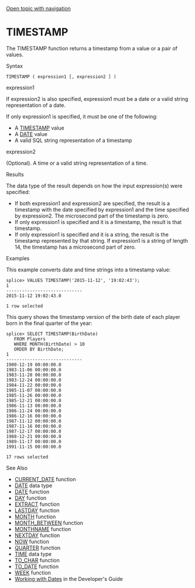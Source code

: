 [Open topic with navigation](../../../index.html#Shared/SQLReference/BuiltInFcns/TimeStamp.html)

<a href="" id="BuiltInFcns.TimeStamp"></a>[]()TIMESTAMP
=======================================================

The <span class="CodeFont">TIMESTAMP</span> function returns a timestamp from a value or a pair of values.

Syntax

``` FcnSyntax
TIMESTAMP ( expression1 [, expression2 ] )
```

expression1

If <span class="ItalicFont">expression2</span> is also specified, <span class="ItalicFont">expression1</span> must be a date or a valid string representation of a date.

If only <span class="ItalicFont">expression1</span> is specified, it must be one of the following:

-   A [<span class="CodeFont">TIMESTAMP</span>](../DataTypes/TimeStamp.html) value
-   A <span class="CodeFont">[DATE](../DataTypes/Date.html)</span> value
-   A valid SQL string representation of a timestamp

expression2

(Optional). A time or a valid string representation of a time.

Results

The data type of the result depends on how the input expression(s) were specified:

-   If both <span class="ItalicFont">expression1</span> and <span class="ItalicFont">expression2</span> are specified, the result is a timestamp with the date specified by <span class="ItalicFont">expression1</span> and the time specified by <span class="ItalicFont">expression2</span>. The microsecond part of the timestamp is zero.
-   If only <span class="ItalicFont">expression1</span> is specified and it is a timestamp, the result is that timestamp.
-   If only <span class="ItalicFont">expression1</span> is specified and it is a string, the result is the timestamp represented by that string. If <span class="ItalicFont">expression1</span> is a string of length 14, the timestamp has a microsecond part of zero.

Examples

This example converts date and time strings into a timestamp value:

``` Example
splice> VALUES TIMESTAMP('2015-11-12', '19:02:43');
1                            
-----------------------------
2015-11-12 19:02:43.0        

1 row selected
```

This query shows the timestamp version of the birth date of each player born in the final quarter of the year:

``` Example
splice> SELECT TIMESTAMP(BirthDate) 
   FROM Players 
   WHERE MONTH(BirthDate) > 10 
   ORDER BY BirthDate;
1                            
-----------------------------
1980-12-19 00:00:00.0        
1983-11-06 00:00:00.0        
1983-11-28 00:00:00.0        
1983-12-24 00:00:00.0        
1984-11-22 00:00:00.0        
1985-11-07 00:00:00.0        
1985-11-26 00:00:00.0        
1985-12-21 00:00:00.0        
1986-11-13 00:00:00.0        
1986-11-24 00:00:00.0        
1986-12-16 00:00:00.0        
1987-11-12 00:00:00.0        
1987-11-16 00:00:00.0        
1987-12-17 00:00:00.0        
1988-12-21 00:00:00.0        
1989-11-17 00:00:00.0        
1991-11-15 00:00:00.0        

17 rows selected
```

See Also

-   [<span class="CodeFont">CURRENT\_DATE</span>](CurrentDate.html) function
-   [<span class="CodeFont">DATE</span>](../DataTypes/Date.html) data type
-   [<span class="CodeFont">DATE</span>](Date.html) function
-   [<span class="CodeFont">DAY</span>](Day.html) function
-   [<span class="CodeFont">EXTRACT</span>](Extract.html) function
-   [<span class="CodeFont">LASTDAY</span>](LastDay.html) function
-   [<span class="CodeFont">MONTH</span>](Month.html) function
-   [<span class="CodeFont">MONTH\_BETWEEN</span>](MonthBetween.html) function
-   [<span class="CodeFont">MONTHNAME</span>](MonthName.html) function
-   [<span class="CodeFont">NEXTDAY</span>](NextDay.html) function
-   [<span class="CodeFont">NOW</span>](Now.html) function
-   [<span class="CodeFont">QUARTER</span>](Quarter.html) function
-   [<span class="CodeFont">TIME</span>](../DataTypes/Time.html) data type
-   [<span class="CodeFont">TO\_CHAR</span>](ToChar.html) function
-   [<span class="CodeFont">TO\_DATE</span>](ToDate.html) function
-   [<span class="CodeFont">WEEK</span>](Week.html) function
-   <span class="ItalicFont">[Working with Dates](../../Developers/Fundamentals/WorkingWithDates.html)</span> in the <span class="ItalicFont">Developer's Guide</span>

 


